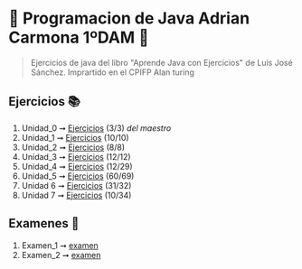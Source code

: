 # :school: Programacion de Java Adrian Carmona 1ºDAM :school:
> Ejercicios de java del libro "Aprende Java con Ejercicios" de Luis José Sánchez. Imprartido en el CPIFP Alan turing 
## Ejercicios :books: 
1. Unidad_0 ➞ [Ejercicios](Unidad_0) (3/3) *del maestro*
2. Unidad_1 ➞ [Ejercicios](Unidad_1/Ejercicios) (10/10)
3. Unidad_2 ➞ [Ejercicios](Unidad_2/Ejercicios) (8/8)
4. Unidad_3 ➞ [Ejercicios](Unidad_3) (12/12)
5. Unidad_4 ➞ [Ejercicios](Unidad_4/Ejercicios) (12/29)
6. Unidad_5 ➞ [Ejercicios](Unidad_5/Ejercicios) (60/69)
7. Unidad 6 ➞ [Ejercicios](Unidad_6/Ejercicios) (31/32)
8. Unidad 7 ➞ [Ejercicios](Unidad_7) (10/34)

## Examenes :pencil: 
1. Examen_1 ➞ [examen](examen_1_u1-u4/)
2. Examen_2 ➞ [examen](examen_2_u5/)

